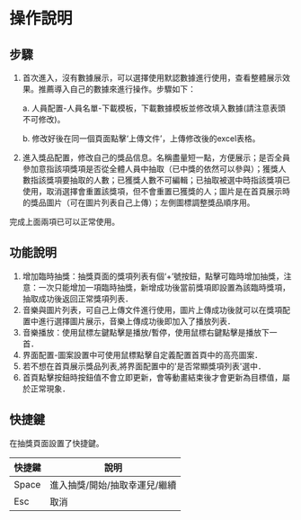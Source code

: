 # 操作說明

## 步驟

1. 首次進入，沒有數據展示，可以選擇使用默認數據進行使用，查看整體展示效果。推薦導入自己的數據來進行操作。步驟如下：

    a. 人員配置-人員名單-下載模板，下載數據模板並修改填入數據(請注意表頭不可修改)。

    b. 修改好後在同一個頁面點擊‘上傳文件’，上傳修改後的excel表格。

2. 進入獎品配置，修改自己的獎品信息。名稱盡量短一點，方便展示；是否全員參加意指該項獎項是否從全體人員中抽取（已中獎的依然可以參與）；獲獎人數指該獎項要抽取的人數；已獲獎人數不可編輯；已抽取被選中時指該獎項已使用，取消選擇會重置該獎項，但不會重置已獲獎的人；圖片是在首頁展示時的獎品圖片（可在圖片列表自己上傳）；左側圖標調整獎品順序用。

完成上面兩項已可以正常使用。

## 功能說明

1. 增加臨時抽獎：抽獎頁面的獎項列表有個‘+’號按鈕，點擊可臨時增加抽獎，注意：一次只能增加一項臨時抽獎，新增成功後當前獎項即設置為該臨時獎項，抽取成功後返回正常獎項列表．
2. 音樂與圖片列表，可自己上傳文件進行使用，圖片上傳成功後就可以在獎項配置中進行選擇圖片展示，音樂上傳成功後即加入了播放列表．
3. 音樂播放：使用鼠標左鍵點擊是播放/暫停，使用鼠標右鍵點擊是播放下一首．
4. 界面配置-圖案設置中可使用鼠標點擊自定義配置首頁中的高亮圖案．
5. 若不想在首頁展示獎品列表,將界面配置中的'是否常顯獎項列表'選中．
6. 首頁點擊按鈕時按鈕值不會立即更新，會等動畫結束後才會更新為目標值，屬於正常現象．

## 快捷鍵

在抽獎頁面設置了快捷鍵。

| 快捷鍵 | 說明 |
| --- | --- |
| Space | 進入抽獎/開始/抽取幸運兒/繼續 |
| Esc | 取消 |
